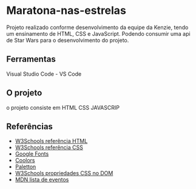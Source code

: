 # Maratona-nas-estrelas

Projeto realizado conforme desenvolvimento da equipe da Kenzie, tendo um ensinamento de HTML, CSS e JavaScript. Podendo consumir uma api de Star Wars para o desenvolvimento do projeto. 
## Ferramentas

Visual Studio Code - VS Code

## O projeto

o projeto consiste em
HTML
CSS
JAVASCRIP


## Referências

- [W3Schools referência HTML](https://www.w3schools.com/tags/default.asp)
- [W3Schools referência CSS](https://www.w3schools.com/cssref/default.asp)
- [Google Fonts](https://fonts.google.com/)
- [Coolors](https://coolors.co/palettes/trending)
- [Paletton](https://paletton.com/)
- [W3Schools propriedades CSS no DOM](https://www.w3schools.com/jsref/dom_obj_style.asp)
- [MDN lista de eventos](https://developer.mozilla.org/en-US/docs/Web/Events)
